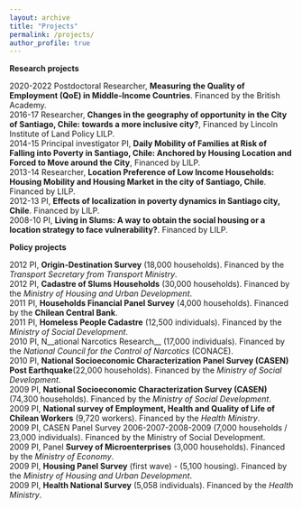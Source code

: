 ```yaml
---
layout: archive
title: "Projects"
permalink: /projects/
author_profile: true
---
```


__Research projects__

2020-2022 Postdoctoral Researcher, __Measuring the Quality of Employment (QoE) in Middle-Income Countries__. Financed by the British Academy. <br>
2016-17 Researcher, __Changes in the geography of opportunity in the City of Santiago, Chile: towards a more inclusive city?__,  Financed by Lincoln Institute of Land Policy LILP. <br>
2014-15 Principal investigator PI, __Daily Mobility of Families at Risk of Falling into Poverty in Santiago, Chile: Anchored by Housing Location and Forced to Move around the City__,  Financed by LILP. <br>
2013-14 Researcher, __Location Preference of Low Income Households: Housing Mobility and Housing Market in the city of Santiago, Chile__. Financed by LILP. <br>
2012-13 PI, __Effects of localization in poverty dynamics in Santiago city, Chile__. Financed by LILP. <br>
2008-10 PI, __Living in Slums: A way to obtain the social housing or a location strategy to face vulnerability?__. Financed by LILP. <br>

__Policy projects__

2012 PI, __Origin-Destination Survey__ (18,000 households). Financed by the _Transport Secretary from Transport Ministry_. <br>
2012 PI, __Cadastre of Slums Households__ (30,000 households). Financed by the _Ministry of Housing and Urban Development_. <br>
2011 PI, __Households Financial Panel Survey__ (4,000 households). Financed by the __Chilean Central Bank__.  <br>
2011 PI, __Homeless People Cadastre__ (12,500 individuals). Financed by the _Ministry of Social Development_.  <br>
2010 PI, N__ational Narcotics Research__ (17,000 individuals). Financed by the _National Council for the Control of Narcotics_ (CONACE).  <br>
2010 PI, __National Socioeconomic Characterization Panel Survey (CASEN) Post Earthquake__(22,000 households). Financed by the _Ministry of Social Development_.  <br>
2009 PI, __National Socioeconomic Characterization Survey (CASEN)__ (74,300 households). Financed by the _Ministry of Social Development_.  <br>
2009 PI, __National survey of Employment, Health and Quality of Life of Chilean Workers__ (9,720 workers). Financed by the _Health Ministry_.  <br>
2009 PI, CASEN Panel Survey 2006-2007-2008-2009 (7,000 households / 23,000 individuals). Financed by the Ministry of Social Development.  <br>
2009 PI, Panel __Survey of Microenterprises__ (3,000 households). Financed by the _Ministry of Economy_.  <br>
2009 PI, __Housing Panel Survey__ (first wave) - (5,100 housing). Financed by the _Ministry of Housing and Urban Development_.  <br>
2009 PI, __Health National Survey__ (5,058 individuals). Financed by the _Health Ministry_.  <br>
